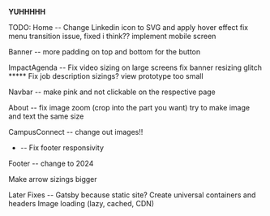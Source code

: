 **YUHHHHH**

TODO:
Home -- Change Linkedin icon to SVG and apply hover effect
        fix menu transition issue, fixed i think??
        implement mobile screen

Banner -- more padding on top and bottom for the button

ImpactAgenda -- Fix video sizing on large screens
                fix banner resizing glitch *****
                Fix job description sizings?
                view prototype too small

Navbar -- make pink and not clickable on the respective page

About -- fix image zoom (crop into the part you want)
         try to make image and text the same size

CampusConnect -- change out images!!

* -- Fix footer responsivity

Footer -- change to 2024

Make arrow sizings bigger

Later Fixes -- Gatsby because static site?
               Create universal containers and headers
               Image loading (lazy, cached, CDN)